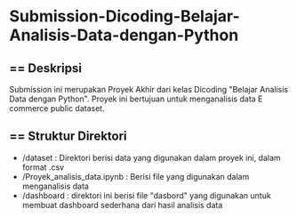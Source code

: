 # Submission-Dicoding-Belajar-Analisis-Data-dengan-Python
== 
Deskripsi
--
Submission ini merupakan Proyek Akhir dari kelas Dicoding "Belajar Analisis Data dengan Python". Proyek ini bertujuan untuk menganalisis data E commerce public dataset.

==
Struktur Direktori
--
  - /dataset : Direktori berisi data yang digunakan dalam proyek ini, dalam format .csv
  - /Proyek_analisis_data.ipynb : Berisi file yang digunakan dalam menganalisis data
  - /dashboard : direktori ini berisi file "dasbord" yang digunakan untuk membuat dashboard sederhana dari hasil analisis data

